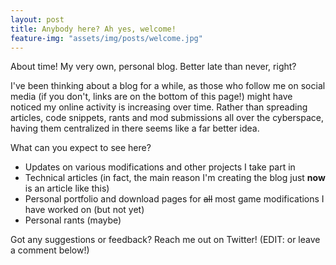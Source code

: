 ```yaml
---
layout: post
title: Anybody here? Ah yes, welcome!
feature-img: "assets/img/posts/welcome.jpg"
---
```


About time! My very own, personal blog. Better late than never, right?
<!--more-->

I've been thinking about a blog for a while, as those who follow me on social media (if you don't, links are on
the bottom of this page!) might have noticed my online activity is increasing over time.
Rather than spreading articles, code snippets, rants and mod submissions all over the cyberspace, having them centralized in there
seems like a far better idea.

What can you expect to see here?
* Updates on various modifications and other projects I take part in
* Technical articles (in fact, the main reason I'm creating the blog just **now** is an article like this)
* Personal portfolio and download pages for ~~all~~ most game modifications I have worked on (but not yet)
* Personal rants (maybe)

Got any suggestions or feedback? Reach me out on Twitter! (EDIT: or leave a comment below!)